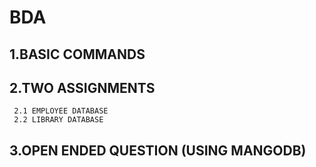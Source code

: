 # BDA
 ## 1.BASIC COMMANDS
 ## 2.TWO ASSIGNMENTS
     2.1 EMPLOYEE DATABASE
     2.2 LIBRARY DATABASE
 ## 3.OPEN ENDED QUESTION (USING MANGODB)
